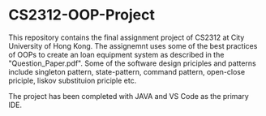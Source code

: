 # CS2312-OOP-Project

This repository contains the final assignment project of CS2312 at City University of Hong Kong. The assignemnt uses some of the best practices of OOPs to create an loan equipment system as described in the "Question_Paper.pdf". Some of the software design priciples and patterns include singleton pattern, state-pattern, command pattern, open-close priciple, liskov substituion priciple etc.

The project has been completed with JAVA and VS Code as the primary IDE.
